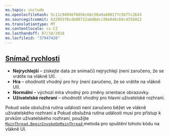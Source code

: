 ```yaml
---
ms.topic: include
ms.openlocfilehash: 5c11c94956f8d56c66c50a9a480177c5b77c2643
ms.sourcegitcommit: 632955f8cdb80712abd8dcc30e046cb9c435b922
ms.translationtype: MT
ms.contentlocale: cs-CZ
ms.lasthandoff: 07/10/2018
ms.locfileid: "37947420"
---
```

## <a name="sensor-speedxrefxamarinessentialssensorspeed"></a>[Snímač rychlosti](xref:Xamarin.Essentials.SensorSpeed)

- **Nejrychlejší** – získejte data ze snímačů nejrychleji (není zaručeno, že se vrátíte na vlákně UI).
- **Hra** – ohodnotit vhodný pro hry (není zaručeno, že se vrátíte na vlákně UI).
- **Normální** – výchozí míra vhodný pro změny orientace obrazovky.
- **Uživatelské rozhraní** – ohodnotit vhodný pro hlavní uživatelské rozhraní.

Pokud vaše obslužná rutina události není zaručeno běžet ve vlákně uživatelského rozhraní a Pokud obslužná rutina události musí pro přístup k prvkům uživatelského rozhraní, použijte [ `MainThread.BeginInvokeOnMainThread` ](~/essentials/main-thread.md) metoda pro spuštění tohoto kódu na vlákně UI.